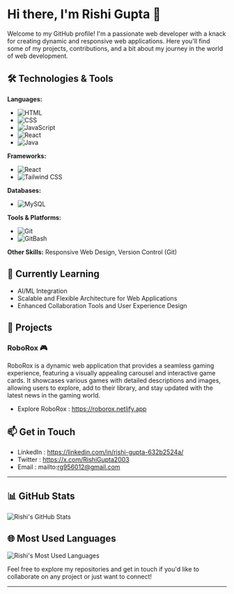 # Hi there, I'm Rishi Gupta 👋

Welcome to my GitHub profile! I'm a passionate web developer with a knack for creating dynamic and responsive web applications. Here you'll find some of my projects, contributions, and a bit about my journey in the world of web development.

## 🛠️ Technologies & Tools

**Languages:**
- ![HTML](https://img.shields.io/badge/HTML-%E2%9C%93-blue?style=for-the-badge&logo=html5&logoColor=white)
- ![CSS](https://img.shields.io/badge/CSS-%E2%9C%93-blue?style=for-the-badge&logo=css3&logoColor=white)
- ![JavaScript](https://img.shields.io/badge/JavaScript-%E2%9C%93-yellow?style=for-the-badge&logo=javascript&logoColor=white)
- ![React](https://img.shields.io/badge/React-%E2%9C%93-blue?style=for-the-badge&logo=react&logoColor=white)
- ![Java](https://img.shields.io/badge/Java-%E2%9C%93-red?style=for-the-badge&logo=java&logoColor=white)

**Frameworks:**
- ![React](https://img.shields.io/badge/React-%E2%9C%93-blue?style=for-the-badge&logo=react&logoColor=white)
- ![Tailwind CSS](https://img.shields.io/badge/Tailwind%20CSS-%E2%9C%93-blue?style=for-the-badge&logo=tailwindcss&logoColor=white)

**Databases:**
- ![MySQL](https://img.shields.io/badge/MySQL-%E2%9C%93-blue?style=for-the-badge&logo=mysql&logoColor=white)

**Tools & Platforms:**
- ![Git](https://img.shields.io/badge/Git-%E2%9C%93-F05032?style=for-the-badge&logo=git&logoColor=white)
- ![GitBash](https://img.shields.io/badge/GitBash-%E2%9C%93-000000?style=for-the-badge&logo=gnubash&logoColor=white)

**Other Skills:** Responsive Web Design, Version Control (Git)

## 🌱 Currently Learning

- AI/ML Integration
- Scalable and Flexible Architecture for Web Applications
- Enhanced Collaboration Tools and User Experience Design

## 🚀 Projects

### RoboRox 🎮

RoboRox is a dynamic web application that provides a seamless gaming experience, featuring a visually appealing carousel and interactive game cards. It showcases various games with detailed descriptions and images, allowing users to explore, add to their library, and stay updated with the latest news in the gaming world.

- Explore RoboRox : https://roborox.netlify.app

## 📫 Get in Touch

- LinkedIn : https://linkedin.com/in/rishi-gupta-632b2524a/
- Twitter : https://x.com/RishiGupta2003
- Email : mailto:rg956012@gmail.com

---

## 📊 GitHub Stats

![Rishi's GitHub Stats](https://github-readme-stats.vercel.app/api?username=rishigupta19&show_icons=true&hide_title=true&hide=prs&count_private=true&include_all_commits=true&hide_rank=true&theme=tokyonight)

## 🌐 Most Used Languages

![Rishi's Most Used Languages](https://github-readme-stats.vercel.app/api/top-langs/?username=rishigupta19&layout=compact&theme=tokyonight)

Feel free to explore my repositories and get in touch if you'd like to collaborate on any project or just want to connect!

---
